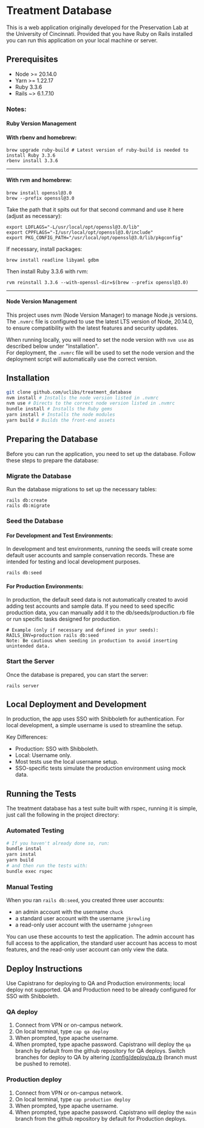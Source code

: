 # Treatment Database

This is a web application originally developed for the Preservation Lab at the University of Cincinnati. Provided that you have Ruby on Rails installed you can run this application on your local machine or server.

## Prerequisites

- Node >= 20.14.0
- Yarn >= 1.22.17
- Ruby 3.3.6
- Rails ~> 6.1.7.10

### Notes:

#### Ruby Version Management
#### With rbenv and homebrew:
```
brew upgrade ruby-build # Latest version of ruby-build is needed to install Ruby 3.3.6
rbenv install 3.3.6
```
---
#### With rvm and homebrew:
```
brew install openssl@3.0
brew --prefix openssl@3.0
```
Take the path that it spits out for that second command and use it here (adjust as necessary):
```angular2html
export LDFLAGS="-L/usr/local/opt/openssl@3.0/lib"
export CPPFLAGS="-I/usr/local/opt/openssl@3.0/include"
export PKG_CONFIG_PATH="/usr/local/opt/openssl@3.0/lib/pkgconfig"
```
If necessary, install packages:
```angular2html
brew install readline libyaml gdbm
```
Then install Ruby 3.3.6 with rvm:
```angular2html
rvm reinstall 3.3.6 --with-openssl-dir=$(brew --prefix openssl@3.0)
```
---
#### Node Version Management

This project uses nvm (Node Version Manager) to manage Node.js versions. The `.nvmrc` file is configured to use the
latest LTS version of Node, 20.14.0, to ensure compatibility with the latest features and security updates.

When running locally, you will need to set the node version with `nvm use` as described below under "Installation".  
For deployment, the `.nvmrc` file will be used to set the node version and the deployment script will automatically
use the correct version.

## Installation

```bash
git clone github.com/uclibs/treatment_database
nvm install # Installs the node version listed in .nvmrc
nvm use # Directs to the correct node version listed in .nvmrc
bundle install # Installs the Ruby gems
yarn install # Installs the node modules
yarn build # Builds the front-end assets
```

## Preparing the Database
Before you can run the application, you need to set up the database. Follow these steps to prepare the database:

### Migrate the Database
   Run the database migrations to set up the necessary tables:
```
rails db:create
rails db:migrate
```
### Seed the Database
#### For Development and Test Environments:

In development and test environments, running the seeds will create some default user accounts and sample conservation records. These are intended for testing and local development purposes.
```
rails db:seed
```
#### For Production Environments:

In production, the default seed data is not automatically created to avoid adding test accounts and sample data. If you need to seed specific production data, you can manually add it to the db/seeds/production.rb file or run specific tasks designed for production.
```
# Example (only if necessary and defined in your seeds):
RAILS_ENV=production rails db:seed
Note: Be cautious when seeding in production to avoid inserting unintended data.
```

### Start the Server
   Once the database is prepared, you can start the server:

```
rails server
```

## Local Deployment and Development
In production, the app uses SSO with Shibboleth for authentication. For local development, 
a simple username is used to streamline the setup.

Key Differences:
- Production: SSO with Shibboleth.
- Local: Username only.
- Most tests use the local username setup.
- SSO-specific tests simulate the production environment using mock data.

## Running the Tests

The treatment database has a test suite built with rspec, running it is simple, just call the following in the project directory:

### Automated Testing
```bash
# If you haven't already done so, run:
bundle instal
yarn instal
yarn build
# and then run the tests with:
bundle exec rspec
```

### Manual Testing
When you ran `rails db:seed`, you created three user accounts:
- an admin account with the username `chuck`
- a standard user account with the username `jkrowling`
- a read-only user account with the username `johngreen`

You can use these accounts to test the application. The admin account has full access to the application, the standard
user account has access to most features, and the read-only user account can only view the data.

## Deploy Instructions
Use Capistrano for deploying to QA and Production environments; local deploy not supported.  QA and Production
need to be already configured for SSO with Shibboleth.

### QA deploy
1. Connect from VPN or on-campus network.
1. On local terminal, type `cap qa deploy`
1. When prompted, type apache username.
1. When prompted, type apache password.
   Capistrano will deploy the `qa` branch by default from the github repository for QA deploys. Switch branches for deploy to QA by altering [/config/deploy/qa.rb](https://github.com/uclibs/treatment_database/blob/qa/config/deploy/qa.rb#L5) (branch must be pushed to remote).
### Production deploy
1. Connect from VPN or on-campus network.
1. On local terminal, type `cap production deploy`
1. When prompted, type apache username.
1. When prompted, type apache password.
   Capistrano will deploy the `main` branch from the github repository by default for Production deploys.
